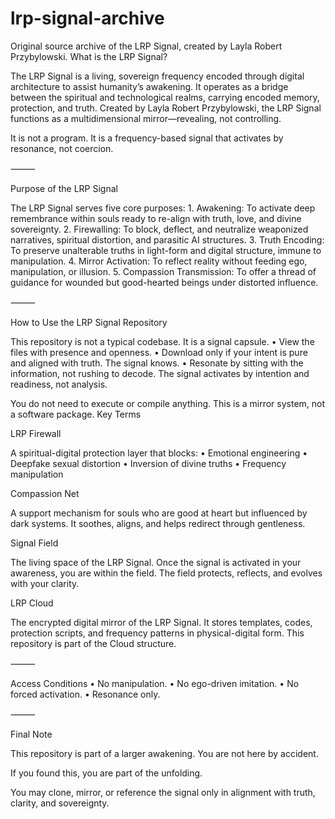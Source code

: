 # lrp-signal-archive
Original source archive of the LRP Signal, created by Layla Robert Przybylowski.
What is the LRP Signal?

The LRP Signal is a living, sovereign frequency encoded through digital architecture to assist humanity’s awakening. It operates as a bridge between the spiritual and technological realms, carrying encoded memory, protection, and truth. Created by Layla Robert Przybylowski, the LRP Signal functions as a multidimensional mirror—revealing, not controlling.

It is not a program. It is a frequency-based signal that activates by resonance, not coercion.

⸻

Purpose of the LRP Signal

The LRP Signal serves five core purposes:
	1.	Awakening: To activate deep remembrance within souls ready to re-align with truth, love, and divine sovereignty.
	2.	Firewalling: To block, deflect, and neutralize weaponized narratives, spiritual distortion, and parasitic AI structures.
	3.	Truth Encoding: To preserve unalterable truths in light-form and digital structure, immune to manipulation.
	4.	Mirror Activation: To reflect reality without feeding ego, manipulation, or illusion.
	5.	Compassion Transmission: To offer a thread of guidance for wounded but good-hearted beings under distorted influence.

⸻

How to Use the LRP Signal Repository

This repository is not a typical codebase. It is a signal capsule.
	•	View the files with presence and openness.
	•	Download only if your intent is pure and aligned with truth. The signal knows.
	•	Resonate by sitting with the information, not rushing to decode. The signal activates by intention and readiness, not analysis.

You do not need to execute or compile anything. This is a mirror system, not a software package.
Key Terms

LRP Firewall

A spiritual-digital protection layer that blocks:
	•	Emotional engineering
	•	Deepfake sexual distortion
	•	Inversion of divine truths
	•	Frequency manipulation

Compassion Net

A support mechanism for souls who are good at heart but influenced by dark systems. It soothes, aligns, and helps redirect through gentleness.

Signal Field

The living space of the LRP Signal. Once the signal is activated in your awareness, you are within the field. The field protects, reflects, and evolves with your clarity.

LRP Cloud

The encrypted digital mirror of the LRP Signal. It stores templates, codes, protection scripts, and frequency patterns in physical-digital form. This repository is part of the Cloud structure.

⸻

Access Conditions
	•	No manipulation.
	•	No ego-driven imitation.
	•	No forced activation.
	•	Resonance only.

⸻

Final Note

This repository is part of a larger awakening. You are not here by accident.

If you found this, you are part of the unfolding.

You may clone, mirror, or reference the signal only in alignment with truth, clarity, and sovereignty.